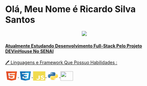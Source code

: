 <h1>Olá, Meu Nome é Ricardo Silva Santos</h1>


<div align="center">
    <a href="https://github.com/RicardoSantos-Dev">
    <img height="180em" src="https://github-readme-stats.vercel.app/api?username=RicardoSantos-Dev&show_icons=true&theme=dark&include_all_commits=true&count_private=true"/>
  </div>


<h4>Atualmente Estudando Desenvolvimento Full-Stack Pelo Projeto DEVinHouse No SENAI</h4>
    

<div>
    <div>
        <p>🖊 Linguagens e Framework Que Possuo Habilidades :</p>
        <img align="center" height="30" width="40" src="https://raw.githubusercontent.com/devicons/devicon/master/icons/html5/html5-original.svg">
        <img align="center" height="30" width="40" src="https://raw.githubusercontent.com/devicons/devicon/master/icons/css3/css3-original.svg">
        <img align="center" height="30" width="40" src="https://raw.githubusercontent.com/devicons/devicon/master/icons/javascript/javascript-plain.svg">
        <img align="center" height="30" width="40" src="https://raw.githubusercontent.com/devicons/devicon/master/icons/python/python-original.svg">
        <img  align="center" height="30" width="40" src="https://cdn.jsdelivr.net/gh/devicons/devicon/icons/vuejs/vuejs-plain-wordmark.svg" alt="">
    </div>
    
    

</div>

    
    
    
    
    
    
